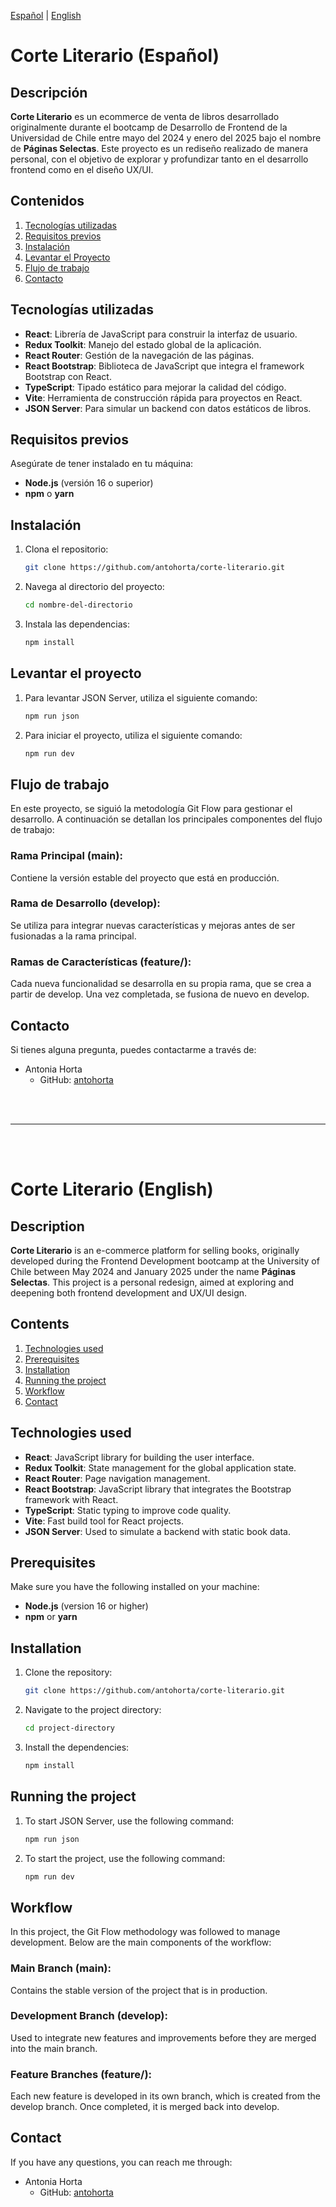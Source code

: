 [Español](#Corte-Literario-(Español))   | [English](#Corte-Literario-(English))

# Corte Literario (Español)

## Descripción

**Corte Literario** es un ecommerce de venta de libros desarrollado originalmente durante el bootcamp de Desarrollo de Frontend de la Universidad de Chile entre mayo del 2024 y enero del 2025 bajo el nombre de **Páginas Selectas**. Este proyecto es un rediseño realizado de manera personal, con el objetivo de explorar y profundizar tanto en el desarrollo frontend como en el diseño UX/UI.

## Contenidos
 1. [Tecnologías utilizadas](#Tecnologías-utilizadas)
 2. [Requisitos previos](#Requisitos-previos)
 3. [Instalación](#Instalación)
 4. [Levantar el Proyecto](#Levantar-el-Proyecto)
 5. [Flujo de trabajo](#Flujo-de-trabajo)
 6. [Contacto](#Contacto)


## Tecnologías utilizadas

- **React**: Librería de JavaScript para construir la interfaz de usuario.
- **Redux Toolkit**: Manejo del estado global de la aplicación.
- **React Router**: Gestión de la navegación de las páginas.
- **React Bootstrap**: Biblioteca de JavaScript que integra el framework Bootstrap con React.
- **TypeScript**: Tipado estático para mejorar la calidad del código.
- **Vite**: Herramienta de construcción rápida para proyectos en React.
- **JSON Server**: Para simular un backend con datos estáticos de libros.

## Requisitos previos

Asegúrate de tener instalado en tu máquina:
- **Node.js** (versión 16 o superior)
- **npm** o **yarn**

## Instalación

1. Clona el repositorio:
   ```bash
   git clone https://github.com/antohorta/corte-literario.git

2. Navega al directorio del proyecto:
    ```bash
    cd nombre-del-directorio

3. Instala las dependencias:
    ```bash
    npm install

## Levantar el proyecto

1. Para levantar JSON Server, utiliza el siguiente comando:
    ```bash
    npm run json

2. Para iniciar el proyecto, utiliza el siguiente comando:
    ```bash
    npm run dev

## Flujo de trabajo

En este proyecto, se siguió la metodología Git Flow para gestionar el desarrollo. A continuación se detallan los principales componentes del flujo de trabajo:

### Rama Principal (main):

Contiene la versión estable del proyecto que está en producción.

### Rama de Desarrollo (develop):

Se utiliza para integrar nuevas características y mejoras antes de ser fusionadas a la rama principal.

### Ramas de Características (feature/):

Cada nueva funcionalidad se desarrolla en su propia rama, que se crea a partir de develop. Una vez completada, se fusiona de nuevo en develop.    

## Contacto

Si tienes alguna pregunta, puedes contactarme a través de:
- Antonia Horta
    - GitHub: [antohorta](https://github.com/antohorta)

<br>
<br>

---

<br>
<br>

# Corte Literario (English)

## Description

**Corte Literario** is an e-commerce platform for selling books, originally developed during the Frontend Development bootcamp at the University of Chile between May 2024 and January 2025 under the name **Páginas Selectas**. This project is a personal redesign, aimed at exploring and deepening both frontend development and UX/UI design.

## Contents
 1. [Technologies used](#Technologies-used)
 2. [Prerequisites](#Prerequisites)
 3. [Installation](#Installation)
 4. [Running the project](#Running-the-project)
 5. [Workflow](#Workflow)
 6. [Contact](#Contact)


## Technologies used

- **React**: JavaScript library for building the user interface.
- **Redux Toolkit**: State management for the global application state.
- **React Router**: Page navigation management.
- **React Bootstrap**: JavaScript library that integrates the Bootstrap framework with React.
- **TypeScript**: Static typing to improve code quality.
- **Vite**: Fast build tool for React projects.
- **JSON Server**: Used to simulate a backend with static book data.

## Prerequisites

Make sure you have the following installed on your machine:
- **Node.js** (version 16 or higher)
- **npm** or **yarn**

## Installation

1. Clone the repository:
   ```bash
   git clone https://github.com/antohorta/corte-literario.git

2. Navigate to the project directory:
    ```bash
    cd project-directory

3. Install the dependencies:
    ```bash
    npm install

## Running the project

1. To start JSON Server, use the following command:
    ```bash
    npm run json

2. To start the project, use the following command:
    ```bash
    npm run dev

## Workflow

In this project, the Git Flow methodology was followed to manage development. Below are the main components of the workflow:

### Main Branch (main):

Contains the stable version of the project that is in production.

### Development Branch (develop):

Used to integrate new features and improvements before they are merged into the main branch.

### Feature Branches (feature/):

Each new feature is developed in its own branch, which is created from the develop branch. Once completed, it is merged back into develop.    

## Contact

If you have any questions, you can reach me through:
- Antonia Horta
    - GitHub: [antohorta](https://github.com/antohorta)